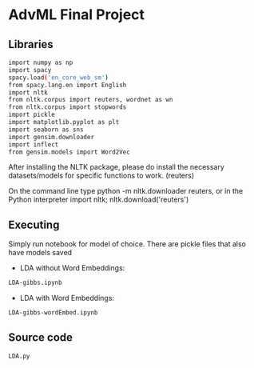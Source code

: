# AdvML Final Project

## Libraries
```bash
import numpy as np
import spacy
spacy.load('en_core_web_sm')
from spacy.lang.en import English
import nltk
from nltk.corpus import reuters, wordnet as wn
from nltk.corpus import stopwords
import pickle
import matplotlib.pyplot as plt
import seaborn as sns
import gensim.downloader
import inflect
from gensim.models import Word2Vec
```

After installing the NLTK package, please do install the necessary datasets/models for specific functions to work. (reuters)

On the command line type python -m nltk.downloader reuters, or in the Python interpreter import nltk; nltk.download('reuters')

## Executing 
Simply run notebook for model of choice. There are pickle files that also have models saved

- LDA without Word Embeddings:

```bash
LDA-gibbs.ipynb
```

- LDA with Word Embeddings:

```bash
LDA-gibbs-wordEmbed.ipynb
```

## Source code
```
LDA.py
```